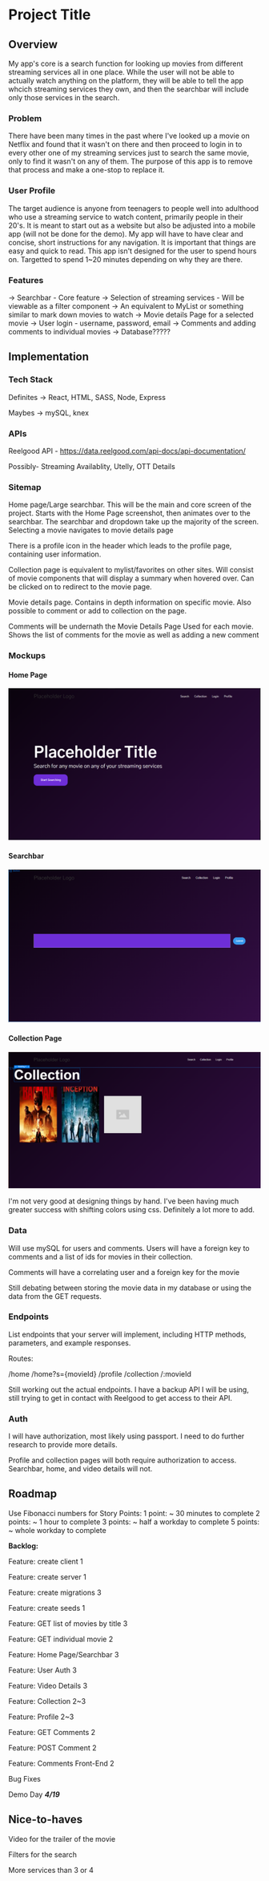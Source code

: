 # Project Title

## Overview

My app's core is a search function for looking up movies from different streaming services all in one place. While the user will not be able to actually watch anything on the platform, they will be able to tell the app whcich streaming services they own, and then the searchbar will include only those services in the search.

### Problem

There have been many times in the past where I've looked up a movie on Netflix and found that it wasn't on there and then proceed to login in to every other one of my streaming services just to search the same movie, only to find it wasn't on any of them. The purpose of this app is to remove that process and make a one-stop to replace it.

### User Profile

The target audience is anyone from teenagers to people well into adulthood who use a streaming service to watch content, primarily people in their 20's. It is meant to start out as a website but also be adjusted into a mobile app (will not be done for the demo). My app will have to have clear and concise, short instructions for any navigation. It is important that things are easy and quick to read. This app isn't designed for the user to spend hours on. Targetted to spend 1~20 minutes depending on why they are there.

### Features

 -> Searchbar - Core feature
 -> Selection of streaming services - Will be viewable as a filter component
 -> An equivalent to MyList or something similar to mark down movies to watch
 -> Movie details Page for a selected movie
 -> User login - username, password, email
 -> Comments and adding comments to individual movies
 -> Database?????

## Implementation

### Tech Stack

Definites -> React, HTML, SASS, Node, Express

Maybes -> mySQL, knex

### APIs

Reelgood API - https://data.reelgood.com/api-docs/api-documentation/

Possibly- Streaming Availablity, Utelly, OTT Details

### Sitemap

Home page/Large searchbar. This will be the main and core screen of the project. Starts with the Home Page screenshot, then animates over to the searchbar. The searchbar and dropdown take up the majority of the screen. Selecting a movie navigates to movie details page

There is a profile icon in the header which leads to the profile page, containing user information.

Collection page is equivalent to mylist/favorites on other sites. Will consist of movie components that will display a summary when hovered over. Can be clicked on to redirect to the movie page.

Movie details page. Contains in depth information on specific movie. Also possible to comment or add to collection on the page.

Comments will be undernath the Movie Details Page Used for each movie. Shows the list of comments for the movie as well as adding a new comment

### Mockups

#### Home Page
![Home Page](./mockups/HomePage.png)

#### Searchbar
![Home Page w/ Searchbar](./mockups/Searchbar.png)

#### Collection Page
![Collection Page](./mockups/Collection.png)

I'm not very good at designing things by hand. I've been having much greater success with shifting colors using css. Definitely a lot more to add.

### Data

Will use mySQL for users and comments. Users will have a foreign key to comments and a list of ids for movies in their collection. 

Comments will have a correlating user and a foreign key for the movie

Still debating between storing the movie data in my database or using the data from the GET requests.

### Endpoints

List endpoints that your server will implement, including HTTP methods, parameters, and example responses.

Routes: 

/home
/home?s={movieId}
/profile
/collection
/:movieId

Still working out the actual endpoints. I have a backup API I will be using, still trying to get in contact with Reelgood to get access to their API.

### Auth

I will have authorization, most likely using passport. I need to do further research to provide more details.

Profile and collection pages will both require authorization to access.
Searchbar, home, and video details will not.

## Roadmap

Use Fibonacci numbers for Story Points:
1 point: ~ 30 minutes to complete
2 points: ~ 1 hour to complete
3 points: ~ half a workday to complete
5 points: ~ whole workday to complete

**Backlog:**

Feature: create client      1

Feature: create server      1

Feature: create migrations  3

Feature: create seeds       1

Feature: GET list of movies by title    3

Feature: GET individual movie       2

Feature: Home Page/Searchbar    3      

Feature: User Auth      3

Feature: Video Details      3

Feature: Collection     2~3

Feature: Profile        2~3

Feature: GET Comments   2

Feature: POST Comment   2

Feature: Comments Front-End      2

Bug Fixes

Demo Day ***4/19***

## Nice-to-haves

Video for the trailer of the movie

Filters for the search

More services than 3 or 4
